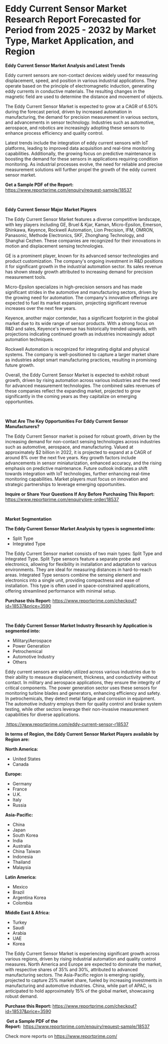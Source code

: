 <p><h1>Eddy Current Sensor Market Research Report Forecasted for Period from 2025 -  2032 by Market Type, Market Application, and Region</h1></p><p><strong>Eddy Current Sensor Market Analysis and Latest Trends</strong></p>
<p><p>Eddy current sensors are non-contact devices widely used for measuring displacement, speed, and position in various industrial applications. They operate based on the principle of electromagnetic induction, generating eddy currents in conductive materials. The resulting changes in the magnetic field are used to determine the distance and movement of objects. </p><p>The Eddy Current Sensor Market is expected to grow at a CAGR of 6.50% during the forecast period, driven by increased automation in manufacturing, the demand for precision measurement in various sectors, and advancements in sensor technology. Industries such as automotive, aerospace, and robotics are increasingly adopting these sensors to enhance process efficiency and quality control. </p><p>Latest trends include the integration of eddy current sensors with IoT platforms, leading to improved data acquisition and real-time monitoring capabilities. Additionally, the growing focus on predictive maintenance is boosting the demand for these sensors in applications requiring condition monitoring. As industrial processes evolve, the need for reliable and precise measurement solutions will further propel the growth of the eddy current sensor market.</p></p>
<p><strong>Get a Sample PDF of the Report:&nbsp;</strong> <a href="https://www.reportprime.com/enquiry/request-sample/18537?utm_campaign=2645&utm_medium=2&utm_source=Github&utm_content=ia&utm_term=19032025&utm_id=eddy-current-sensor">https://www.reportprime.com/enquiry/request-sample/18537</a></p>
<p>&nbsp;</p>
<p><strong>Eddy Current Sensor Major Market Players</strong></p>
<p><p>The Eddy Current Sensor Market features a diverse competitive landscape, with key players including GE, Bruel & Kjar, Kaman, Micro-Epsilon, Emerson, Shinkawa, Keyence, Rockwell Automation, Lion Precision, IFM, OMRON, Panasonic, Methode Electronics, SKF, Zhonghang Technology, and Shanghai Cezhen. These companies are recognized for their innovations in motion and displacement sensing technologies.</p><p>GE is a prominent player, known for its advanced sensor technologies and product customization. The company's ongoing investment in R&D positions it for significant growth in the industrial automation sector. Its sales revenue has shown steady growth attributed to increasing demand for precision measurement tools.</p><p>Micro-Epsilon specializes in high-precision sensors and has made significant strides in the automotive and manufacturing sectors, driven by the growing need for automation. The company's innovative offerings are expected to fuel its market expansion, projecting significant revenue increases over the next few years.</p><p>Keyence, another major contender, has a significant footprint in the global market due to its wide range of sensor products. With a strong focus on R&D and sales, Keyence's revenue has historically trended upwards, with projections indicating continued growth as industries increasingly adopt automation techniques.</p><p>Rockwell Automation is recognized for integrating digital and physical systems. The company is well-positioned to capture a larger market share as industries adopt smart manufacturing practices, resulting in promising future growth.</p><p>Overall, the Eddy Current Sensor Market is expected to exhibit robust growth, driven by rising automation across various industries and the need for advanced measurement technologies. The combined sales revenues of these companies reflect the expanding market, projected to grow significantly in the coming years as they capitalize on emerging opportunities.</p></p>
<p>&nbsp;</p>
<p><strong>What Are The Key Opportunities For Eddy Current Sensor Manufacturers?</strong></p>
<p><p>The Eddy Current Sensor market is poised for robust growth, driven by the increasing demand for non-contact sensing technologies across industries such as automotive, aerospace, and manufacturing. Valued at approximately $2 billion in 2022, it is projected to expand at a CAGR of around 8% over the next five years. Key growth factors include advancements in sensor miniaturization, enhanced accuracy, and the rising emphasis on predictive maintenance. Future outlook indicates a shift towards integration with IoT technologies, further enhancing real-time monitoring capabilities. Market players must focus on innovation and strategic partnerships to leverage emerging opportunities.</p></p>
<p><strong>Inquire or Share Your Questions If Any Before Purchasing This Report:</strong> <a href="https://www.reportprime.com/enquiry/pre-order/18537?utm_campaign=2645&utm_medium=2&utm_source=Github&utm_content=ia&utm_term=19032025&utm_id=eddy-current-sensor">https://www.reportprime.com/enquiry/pre-order/18537</a></p>
<p>&nbsp;</p>
<p><strong>Market Segmentation</strong></p>
<p><strong>The Eddy Current Sensor Market Analysis by types is segmented into:</strong></p>
<p><ul><li>Split Type</li><li>Integrated Type</li></ul></p>
<p><p>The Eddy Current Sensor market consists of two main types: Split Type and Integrated Type. Split Type sensors feature a separate probe and electronics, allowing for flexibility in installation and adaptation to various environments. They are ideal for measuring distances in hard-to-reach areas. Integrated Type sensors combine the sensing element and electronics into a single unit, providing compactness and ease of installation. This type is often used in space-constrained applications, offering streamlined performance with minimal setup.</p></p>
<p><strong>Purchase this Report:&nbsp;</strong><a href="https://www.reportprime.com/checkout?id=18537&price=3590&utm_campaign=2645&utm_medium=2&utm_source=Github&utm_content=ia&utm_term=19032025&utm_id=eddy-current-sensor">https://www.reportprime.com/checkout?id=18537&price=3590</a></p>
<p>&nbsp;</p>
<p><strong>The Eddy Current Sensor Market Industry Research by Application is segmented into:</strong></p>
<p><ul><li>Military/Aerospace</li><li>Power Generation</li><li>Petrochemical</li><li>Automotive Industry</li><li>Others</li></ul></p>
<p><p>Eddy current sensors are widely utilized across various industries due to their ability to measure displacement, thickness, and conductivity without contact. In military and aerospace applications, they ensure the integrity of critical components. The power generation sector uses these sensors for monitoring turbine blades and generators, enhancing efficiency and safety. In petrochemicals, they detect metal fatigue and corrosion in equipment. The automotive industry employs them for quality control and brake system testing, while other sectors leverage their non-invasive measurement capabilities for diverse applications.</p></p>
<p><a href="https://www.reportprime.com/eddy-current-sensor-r18537?utm_campaign=2645&utm_medium=2&utm_source=Github&utm_content=ia&utm_term=19032025&utm_id=eddy-current-sensor">&nbsp;https://www.reportprime.com/eddy-current-sensor-r18537</a></p>
<p><strong>In terms of Region, the Eddy Current Sensor Market Players available by Region are:</strong></p>
<p>
    <p> <strong> North America: </strong>
        <ul>
            <li>United States</li>
            <li>Canada</li>
        </ul>
        </p> 
    <p> <strong> Europe: </strong>
        <ul>
            <li>Germany</li>
            <li>France</li>
            <li>U.K.</li>
            <li>Italy</li>
            <li>Russia</li>
        </ul>
        </p> 
    <p> <strong> Asia-Pacific: </strong>
        <ul>
            <li>China</li>
            <li>Japan</li>
            <li>South Korea</li>
            <li>India</li>
            <li>Australia</li>
            <li>China Taiwan</li>
            <li>Indonesia</li>
            <li>Thailand</li>
            <li>Malaysia</li>
        </ul>
        </p> 
    <p> <strong> Latin America: </strong>
        <ul>
            <li>Mexico</li>
            <li>Brazil</li>
            <li>Argentina Korea</li>
            <li>Colombia</li>
        </ul>
        </p> 
    <p> <strong> Middle East & Africa: </strong>
        <ul>
            <li>Turkey</li>
            <li>Saudi</li>
            <li>Arabia</li>
            <li>UAE</li>
            <li>Korea</li>
        </ul>
    </p>
    </p>
<p><p>The Eddy Current Sensor Market is experiencing significant growth across various regions, driven by rising industrial automation and quality control measures. North America and Europe are expected to dominate the market, with respective shares of 35% and 30%, attributed to advanced manufacturing sectors. The Asia-Pacific region is emerging rapidly, projected to capture 25% market share, fueled by increasing investments in manufacturing and automotive industries. China, while part of APAC, is anticipated to hold approximately 15% of the global market, showcasing robust demand.</p></p>
<p><strong>Purchase this Report: </strong><a href="https://www.reportprime.com/checkout?id=18537&price=3590&utm_campaign=2645&utm_medium=2&utm_source=Github&utm_content=ia&utm_term=19032025&utm_id=eddy-current-sensor">https://www.reportprime.com/checkout?id=18537&price=3590</a></p>
<p>&nbsp;<strong>Get a Sample PDF of the Report:&nbsp;&nbsp;</strong><a href="https://www.reportprime.com/enquiry/request-sample/18537?utm_campaign=2645&utm_medium=2&utm_source=Github&utm_content=ia&utm_term=19032025&utm_id=eddy-current-sensor">https://www.reportprime.com/enquiry/request-sample/18537</a></p>
<p><strong></strong></p>
<p>Check more reports on <a href="https://www.reportprime.com/?utm_campaign=2645&utm_medium=2&utm_source=Github&utm_content=ia&utm_term=19032025&utm_id=eddy-current-sensor">https://www.reportprime.com/</a></p>